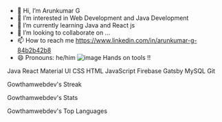 - 👋 Hi, I’m Arunkumar G
- 👀 I’m interested in Web Development and Java Development
- 🌱 I’m currently learning Java and React js
- 💞️ I’m looking to collaborate on ...
- 📫 How to reach me https://www.linkedin.com/in/arunkumar-g-84b2b42b8
- 😄 Pronouns: he/him
  ![image](https://github.com/user-attachments/assets/2f4ce93d-da24-4f92-86ec-1589dc5443e1)
  Hands on tools !!

Java  React  Material UI  CSS  HTML  JavaScript  Firebase  Gatsby  MySQL  Git 


Gowthamwebdev's Streak

Gowthamwebdev's Stats

Gowthamwebdev's Top Languages


<!---
Arun-1102/Arun-1102 is a ✨ special ✨ repository because its `README.md` (this file) appears on your GitHub profile.
You can click the Preview link to take a look at your changes.
--->

